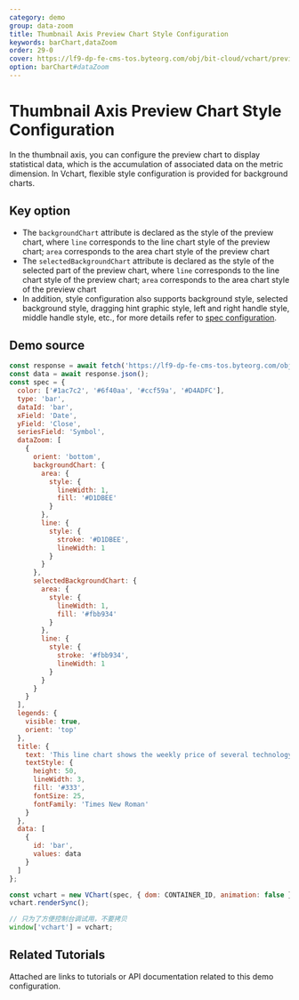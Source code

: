 ```yaml
---
category: demo
group: data-zoom
title: Thumbnail Axis Preview Chart Style Configuration
keywords: barChart,dataZoom
order: 29-0
cover: https://lf9-dp-fe-cms-tos.byteorg.com/obj/bit-cloud/vchart/preview/data-zoom/preview-data.png
option: barChart#dataZoom
---
```


# Thumbnail Axis Preview Chart Style Configuration

In the thumbnail axis, you can configure the preview chart to display statistical data, which is the accumulation of associated data on the metric dimension. In Vchart, flexible style configuration is provided for background charts.

## Key option

- The `backgroundChart` attribute is declared as the style of the preview chart, where `line` corresponds to the line chart style of the preview chart; `area` corresponds to the area chart style of the preview chart
- The `selectedBackgroundChart` attribute is declared as the style of the selected part of the preview chart, where `line` corresponds to the line chart style of the preview chart; `area` corresponds to the area chart style of the preview chart
- In addition, style configuration also supports background style, selected background style, dragging hint graphic style, left and right handle style, middle handle style, etc., for more details refer to [spec configuration](../../option/barChart#dataZoom).

## Demo source

```javascript livedemo
const response = await fetch('https://lf9-dp-fe-cms-tos.byteorg.com/obj/bit-cloud/stocks.json');
const data = await response.json();
const spec = {
  color: ['#1ac7c2', '#6f40aa', '#ccf59a', '#D4ADFC'],
  type: 'bar',
  dataId: 'bar',
  xField: 'Date',
  yField: 'Close',
  seriesField: 'Symbol',
  dataZoom: [
    {
      orient: 'bottom',
      backgroundChart: {
        area: {
          style: {
            lineWidth: 1,
            fill: '#D1DBEE'
          }
        },
        line: {
          style: {
            stroke: '#D1DBEE',
            lineWidth: 1
          }
        }
      },
      selectedBackgroundChart: {
        area: {
          style: {
            lineWidth: 1,
            fill: '#fbb934'
          }
        },
        line: {
          style: {
            stroke: '#fbb934',
            lineWidth: 1
          }
        }
      }
    }
  ],
  legends: {
    visible: true,
    orient: 'top'
  },
  title: {
    text: 'This line chart shows the weekly price of several technology stocks in from 2016 to 2018 relative to each stock’s price on the highlighted date.',
    textStyle: {
      height: 50,
      lineWidth: 3,
      fill: '#333',
      fontSize: 25,
      fontFamily: 'Times New Roman'
    }
  },
  data: [
    {
      id: 'bar',
      values: data
    }
  ]
};

const vchart = new VChart(spec, { dom: CONTAINER_ID, animation: false });
vchart.renderSync();

// 只为了方便控制台调试用，不要拷贝
window['vchart'] = vchart;
```

## Related Tutorials

Attached are links to tutorials or API documentation related to this demo configuration.
